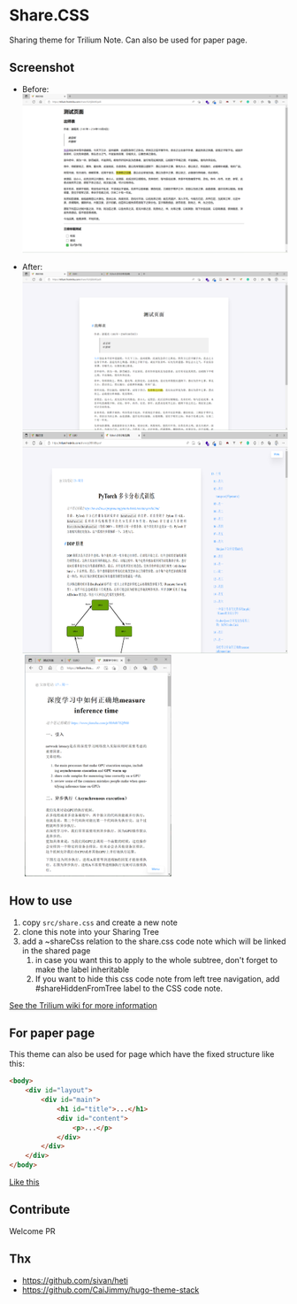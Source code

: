 # Share.CSS

Sharing theme for Trilium Note.
Can also be used for paper page.

## Screenshot

- Before:
![Origin](screenshot/before.png)

- After:
![Origin](screenshot/page.png)
<img src="screenshot/treepage.png" height="400px">&nbsp;<img src="screenshot/mobile.png" height="400px">

## How to use

1. copy `src/share.css` and create a new note
2. clone this note into your Sharing Tree
3. add a ~shareCss relation to the share.css code note which will be linked in the shared page
    1. in case you want this to apply to the whole subtree, don't forget to make the label inheritable
    2. If you want to hide this css code note from left tree navigation, add #shareHiddenFromTree label to the CSS code note.

[See the Trilium wiki for more information](https://github.com/zadam/trilium/wiki/Sharing)

## For paper page

This theme can also be used for page which have the fixed structure like this:
```html
<body>
    <div id="layout">
        <div id="main">
            <h1 id="title">...</h1>
            <div id="content">
                <p>...</p>
            </div>
        </div>
    </div>
</body>
```

[Like this](https://blog.frostmiku.com/Flow-VAE-VC/)

## Contribute

Welcome PR

## Thx

- https://github.com/sivan/heti
- https://github.com/CaiJimmy/hugo-theme-stack
